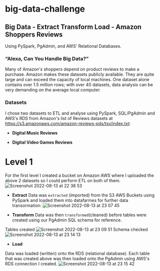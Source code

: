 # big-data-challenge


## Big Data - Extract Transform Load - Amazon Shoppers Reviews
Using PySpark, PgAdmin, and AWS' Relational Databases.

### “Alexa, Can You Handle Big Data?”
Many of Amazon's shoppers depend on product reviews to make a purchase. Amazon makes these datasets publicly available. They are quite large and can exceed the capacity of local machines. One dataset alone contains over 1.5 million rows; with over 40 datasets, data analysis can be very demanding on the average local computer.


### Datasets
I chose two datasets to ETL and analyse using PySpark, SQL/PgAdmin and AWS's RDS from Amazon's list of Reviews datasets at https://s3.amazonaws.com/amazon-reviews-pds/tsv/index.txt:
* **Digital Music Reviews**

* **Digital Video Games Reviews**


# Level 1
For the first level I created a bucket on Amazon AWS where I uploaded the above 2 datasets so I could perform ETL on both of them.
![Screenshot 2022-08-13 at 22 38 53](https://user-images.githubusercontent.com/67019030/184511613-6e223f25-6acd-43d7-b201-17d099ac17d1.png)

* **Extract**
Data was `extracted` (imported) from the S3 AWS Buckets using PySpark and loaded them into datafarmes for further data transormation:
![Screenshot 2022-08-13 at 23 07 45](https://user-images.githubusercontent.com/67019030/184512195-b004e600-6ed2-4d83-9d40-dd0a9cd53fa2.png)

* **Transform**
Data was then `transformed`(cleaned) before tables were created using our PgAdmin SQL schema for reference.

Tables created
![Screenshot 2022-08-13 at 23 09 51](https://user-images.githubusercontent.com/67019030/184512404-c44d0716-0b16-4095-9fc1-02d0b6e1a6da.png)
Schema checked
![Screenshot 2022-08-13 at 23 14 13](https://user-images.githubusercontent.com/67019030/184513574-faa11fe8-4f8a-417c-ae0b-25d03d106a0a.png)


* **Load**

Data was loaded (written) onto the RDS (relational database). Each table that was created above was then loaded onto the PgAdmin using AWS's RDS connection I created.
![Screenshot 2022-08-13 at 23 15 42](https://user-images.githubusercontent.com/67019030/184513964-536d61f7-a867-43e3-8cc2-fa6971bfcc88.png)


